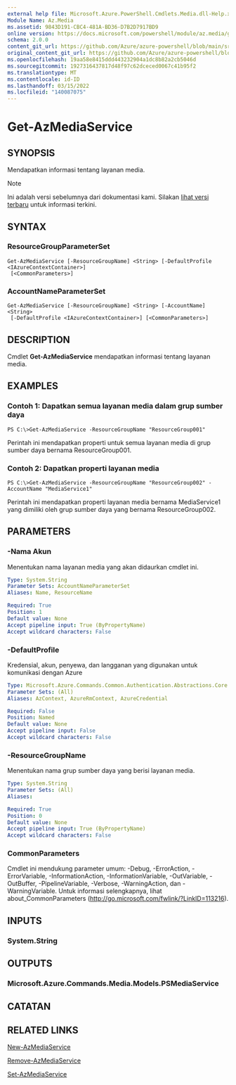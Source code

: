 ```yaml
---
external help file: Microsoft.Azure.PowerShell.Cmdlets.Media.dll-Help.xml
Module Name: Az.Media
ms.assetid: 9843D191-CBC4-481A-BD36-D7B2D7917BD9
online version: https://docs.microsoft.com/powershell/module/az.media/get-azmediaservice
schema: 2.0.0
content_git_url: https://github.com/Azure/azure-powershell/blob/main/src/Media/Media/help/Get-AzMediaService.md
original_content_git_url: https://github.com/Azure/azure-powershell/blob/main/src/Media/Media/help/Get-AzMediaService.md
ms.openlocfilehash: 19aa58e8415ddd443232904a1dc8b82a2cb5046d
ms.sourcegitcommit: 1927316437817d48f97c62dceced0067c41b95f2
ms.translationtype: MT
ms.contentlocale: id-ID
ms.lasthandoff: 03/15/2022
ms.locfileid: "140087075"
---
```

# Get-AzMediaService

## SYNOPSIS
Mendapatkan informasi tentang layanan media.

> [!NOTE]
>Ini adalah versi sebelumnya dari dokumentasi kami. Silakan [lihat versi terbaru](/powershell/module/az.media/get-azmediaservice) untuk informasi terkini.

## SYNTAX

### ResourceGroupParameterSet
```
Get-AzMediaService [-ResourceGroupName] <String> [-DefaultProfile <IAzureContextContainer>]
 [<CommonParameters>]
```

### AccountNameParameterSet
```
Get-AzMediaService [-ResourceGroupName] <String> [-AccountName] <String>
 [-DefaultProfile <IAzureContextContainer>] [<CommonParameters>]
```

## DESCRIPTION
Cmdlet **Get-AzMediaService** mendapatkan informasi tentang layanan media.

## EXAMPLES

### Contoh 1: Dapatkan semua layanan media dalam grup sumber daya
```
PS C:\>Get-AzMediaService -ResourceGroupName "ResourceGroup001"
```

Perintah ini mendapatkan properti untuk semua layanan media di grup sumber daya bernama ResourceGroup001.

### Contoh 2: Dapatkan properti layanan media
```
PS C:\>Get-AzMediaService -ResourceGroupName "ResourceGroup002" -AccountName "MediaService1"
```

Perintah ini mendapatkan properti layanan media bernama MediaService1 yang dimiliki oleh grup sumber daya yang bernama ResourceGroup002.

## PARAMETERS

### -Nama Akun
Menentukan nama layanan media yang akan didaurkan cmdlet ini.

```yaml
Type: System.String
Parameter Sets: AccountNameParameterSet
Aliases: Name, ResourceName

Required: True
Position: 1
Default value: None
Accept pipeline input: True (ByPropertyName)
Accept wildcard characters: False
```

### -DefaultProfile
Kredensial, akun, penyewa, dan langganan yang digunakan untuk komunikasi dengan Azure

```yaml
Type: Microsoft.Azure.Commands.Common.Authentication.Abstractions.Core.IAzureContextContainer
Parameter Sets: (All)
Aliases: AzContext, AzureRmContext, AzureCredential

Required: False
Position: Named
Default value: None
Accept pipeline input: False
Accept wildcard characters: False
```

### -ResourceGroupName
Menentukan nama grup sumber daya yang berisi layanan media.

```yaml
Type: System.String
Parameter Sets: (All)
Aliases:

Required: True
Position: 0
Default value: None
Accept pipeline input: True (ByPropertyName)
Accept wildcard characters: False
```

### CommonParameters
Cmdlet ini mendukung parameter umum: -Debug, -ErrorAction, -ErrorVariable, -InformationAction, -InformationVariable, -OutVariable, -OutBuffer, -PipelineVariable, -Verbose, -WarningAction, dan -WarningVariable. Untuk informasi selengkapnya, lihat about_CommonParameters (http://go.microsoft.com/fwlink/?LinkID=113216).

## INPUTS

### System.String

## OUTPUTS

### Microsoft.Azure.Commands.Media.Models.PSMediaService

## CATATAN

## RELATED LINKS

[New-AzMediaService](./New-AzMediaService.md)

[Remove-AzMediaService](./Remove-AzMediaService.md)

[Set-AzMediaService](./Set-AzMediaService.md)


